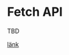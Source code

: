 Fetch API
==================================

TBD


[länk](https://developer.mozilla.org/en-US/docs/Web/API/Fetch_API)
